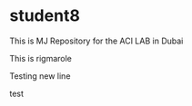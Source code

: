 # student8
This is MJ Repository for the ACI LAB in Dubai <br>

This is rigmarole

Testing new line


test
